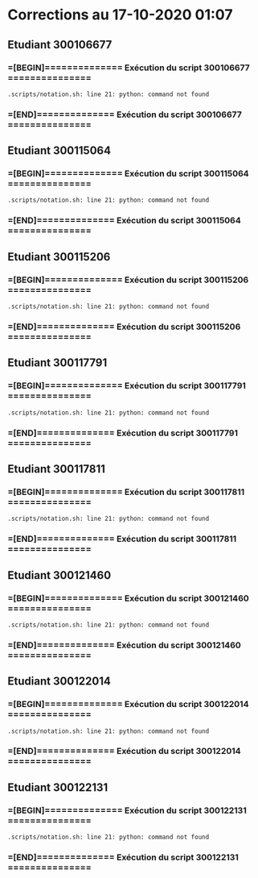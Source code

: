 # Corrections au 17-10-2020 01:07

## Etudiant 300106677 
###  =[BEGIN]============== Exécution du script 300106677 =============== 
```
.scripts/notation.sh: line 21: python: command not found
```
###  =[END]============== Exécution du script 300106677 =============== 
## Etudiant 300115064 
###  =[BEGIN]============== Exécution du script 300115064 =============== 
```
.scripts/notation.sh: line 21: python: command not found
```
###  =[END]============== Exécution du script 300115064 =============== 
## Etudiant 300115206 
###  =[BEGIN]============== Exécution du script 300115206 =============== 
```
.scripts/notation.sh: line 21: python: command not found
```
###  =[END]============== Exécution du script 300115206 =============== 
## Etudiant 300117791 
###  =[BEGIN]============== Exécution du script 300117791 =============== 
```
.scripts/notation.sh: line 21: python: command not found
```
###  =[END]============== Exécution du script 300117791 =============== 
## Etudiant 300117811 
###  =[BEGIN]============== Exécution du script 300117811 =============== 
```
.scripts/notation.sh: line 21: python: command not found
```
###  =[END]============== Exécution du script 300117811 =============== 
## Etudiant 300121460 
###  =[BEGIN]============== Exécution du script 300121460 =============== 
```
.scripts/notation.sh: line 21: python: command not found
```
###  =[END]============== Exécution du script 300121460 =============== 
## Etudiant 300122014 
###  =[BEGIN]============== Exécution du script 300122014 =============== 
```
.scripts/notation.sh: line 21: python: command not found
```
###  =[END]============== Exécution du script 300122014 =============== 
## Etudiant 300122131 
###  =[BEGIN]============== Exécution du script 300122131 =============== 
```
.scripts/notation.sh: line 21: python: command not found
```
###  =[END]============== Exécution du script 300122131 =============== 
